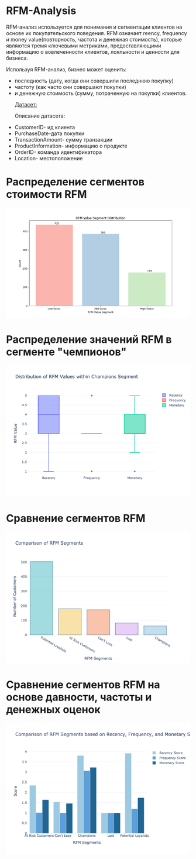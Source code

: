 # RFM-Analysis
RFM-анализ используется для понимания и сегментации клиентов на основе их покупательского поведения. RFM означает reency, frequency и money value(повторность, частота и денежная стоимость), которые являются тремя ключевыми метриками, предоставляющими информацию о вовлеченности клиентов, лояльности и ценности для бизнеса.<p>
Используя RFM-анализ, бизнес может оценить:
- последность (дату, когда они совершили последнюю покупку)
- частоту (как часто они совершают покупки)
- и денежную стоимость (сумму, потраченную на покупки) клиентов.<p>
[Датасет:](https://github.com/Mamaeva-Bariyat/RFM-Analysis/blob/main/rfm_data.csv)<p>
Описание датасета:
- CustomerID- ид клиентa
- PurchaseDate-датa покупки
- TransactionAmount- сумму транзакции
- ProductInformation- информацию о продукте
- OrderID- командa идентификатора
- Location- местоположение
# Распределение сегментов стоимости RFM
![RFM Value Segment Distribution](https://github.com/Mamaeva-Bariyat/RFM-Analysis/blob/main/images/RFM%20Value%20Segment%20Distribution.png)
# Распределение значений RFM в сегменте "чемпионов"
![Distribution of RFM Values within Champions Segment](https://github.com/Mamaeva-Bariyat/RFM-Analysis/blob/main/images/Distribution%20of%20RFM%20Values%20within%20Champions%20Segment.png)
# Сравнение сегментов RFM
![Comparison of RFM Segments](https://github.com/Mamaeva-Bariyat/RFM-Analysis/blob/main/images/Comparison%20of%20RFM%20Segments.png)
# Сравнение сегментов RFM на основе давности, частоты и денежных оценок
![Comparison of RFM Segments based on Recency, Frequency, and Monetary Scores](https://github.com/Mamaeva-Bariyat/RFM-Analysis/blob/main/images/Comparison%20of%20RFM%20Segments%20based%20on%20Recency,%20Frequency,%20and%20Monetary%20Scores.png)

